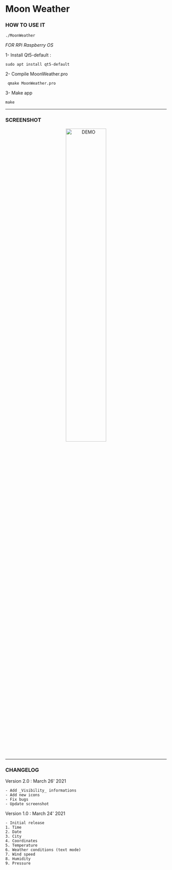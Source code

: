 # **Moon Weather**

### **HOW TO USE IT**
```./MoonWeather```

*FOR RPi Raspberry OS*

1- Install Qt5-default :

```sudo apt install qt5-default```

2- Compile MoonWeather.pro

``` qmake MoonWeather.pro```

3- Make app

```make```

---
### **SCREENSHOT**
<div align="center">
    <img
        src="https://github.com/Ayckinn/CPP/blob/main/APPS/MoonWeather/pics/screenshot.png"
        alt="DEMO"
        style="width:50%">
</div>

---
### **CHANGELOG**
Version 2.0 : March 26' 2021

    - Add _Visibility_ informations
    - Add new icons
    - Fix bugs 
    - Update screenshot


Version 1.0 : March 24' 2021

    - Initial release
    1. Time
    2. Date
    3. City
    4. Coordinates
    5. Temperature
    6. Weather conditions (text mode)
    7. Wind speed
    8. Humidity
    9. Pressure